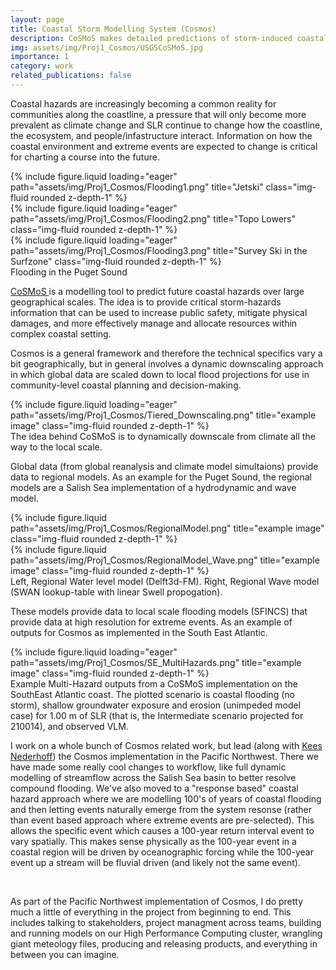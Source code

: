 ```yaml
---
layout: page
title: Coastal Storm Modelling System (Cosmos) 
description: CoSMoS makes detailed predictions of storm-induced coastal flooding, erosion, and cliff failures over large geographic scales.
img: assets/img/Proj1_Cosmos/USGSCoSMoS.jpg
importance: 1
category: work
related_publications: false
---
```


Coastal hazards are increasingly becoming a common reality for communities along the coastline, a pressure that will only become more prevalent as climate change and SLR continue to change how the coastline, the ecosystem, and people/infastructure interact. Information on how the coastal environment and extreme events are expected to change is critical for charting a course into the future. 

<div class="row">
    <div class="col-sm mt-3 mt-md-0">
        {% include figure.liquid loading="eager" path="assets/img/Proj1_Cosmos/Flooding1.png" title="Jetski" class="img-fluid rounded z-depth-1" %}
    </div>
    <div class="col-sm mt-3 mt-md-0">
        {% include figure.liquid loading="eager" path="assets/img/Proj1_Cosmos/Flooding2.png" title="Topo Lowers" class="img-fluid rounded z-depth-1" %}
    </div>
    <div class="col-sm mt-3 mt-md-0">
        {% include figure.liquid loading="eager" path="assets/img/Proj1_Cosmos/Flooding3.png" title="Survey Ski in the Surfzone" class="img-fluid rounded z-depth-1" %}
    </div>
</div>
<div class="caption">
    Flooding in the Puget Sound
</div>

<a href="https://www.usgs.gov/centers/pcmsc/science/coastal-storm-modeling-system-cosmos"> CoSMoS </a> is a modelling tool to predict future coastal hazards over large geographical scales. The idea is to provide critical storm-hazards information that can be used to increase public safety, mitigate physical damages, and more effectively manage and allocate resources within complex coastal setting. 

Cosmos is a general framework and therefore the technical specifics vary a bit geographically, but in general involves a dynamic downscaling approach in which global data are scaled down to local flood projections for use in community-level coastal planning and decision-making.

<div class="row">
    <div class="col-sm mt-3 mt-md-0">
        {% include figure.liquid loading="eager" path="assets/img/Proj1_Cosmos/Tiered_Downscaling.png" title="example image" class="img-fluid rounded z-depth-1" %}
    </div>
</div>
<div class="caption">
    The idea behind CoSMoS is to dynamically downscale from climate all the way to the local scale.
</div>

Global data (from global reanalysis and climate model simultaions) provide data to regional models. As an example for the Puget Sound, the regional models are a Salish Sea implementation of a hydrodynamic and wave model.  

<div class="row justify-content-sm-center">
    <div class="col-sm-7 mt-3 mt-md-0">
        {% include figure.liquid path="assets/img/Proj1_Cosmos/RegionalModel.png" title="example image" class="img-fluid rounded z-depth-1" %}
    </div>
    <div class="col-sm-5 mt-3 mt-md-0">
        {% include figure.liquid path="assets/img/Proj1_Cosmos/RegionalModel_Wave.png" title="example image" class="img-fluid rounded z-depth-1" %}
    </div>
</div>
<div class="caption">
   Left, Regional Water level model (Delft3d-FM). Right, Regional Wave model (SWAN lookup-table with linear Swell propogation).
</div>

These models provide data to local scale flooding models (SFINCS) that provide data at high resolution for extreme events. As an example of outputs for Cosmos as implemented in the South East Atlantic.

<div class="row">
    <div class="col-sm mt-3 mt-md-0">
        {% include figure.liquid loading="eager" path="assets/img/Proj1_Cosmos/SE_MultiHazards.png" title="example image" class="img-fluid rounded z-depth-1" %}
    </div>
</div>
<div class="caption">
    Example Multi-Hazard outputs from a CoSMoS implementation on the SouthEast Atlantic coast. The plotted scenario is coastal flooding (no storm), shallow groundwater exposure and erosion (unimpeded model case) for 1.00 m of SLR (that is, the Intermediate scenario projected for 210014), and observed VLM.
</div>

I work on a whole bunch of Cosmos related work, but lead (along with <a href="https://www.linkedin.com/in/kees-nederhoff/"> Kees Nederhoff</a>) the Cosmos implementation in the Pacific Northwest. There we have made some really cool changes to workflow, like full dynamic modelling of streamflow across the Salish Sea basin to better resolve compound flooding. We've also moved to a "response based" coastal hazard approach where we are modelling 100's of years of coastal flooding and then letting events naturally emerge from the system resonse (rather than event based approach where extreme events are pre-selected). This allows the specific event which causes a 100-year return interval event to vary spatially. This makes sense physically as the 100-year event in a coastal region will be driven by oceanographic forcing while the 100-year event up a stream will be fluvial driven (and likely not the same event).

<br>

As part of the Pacific Northwest implementation of Cosmos, I do pretty much a little of everything in the project from beginning to end.  This includes talking to stakeholders, project managment across teams, building and running models on our High Performance Computing cluster, wrangling giant meteology files, producing and releasing products, and everything in between you can imagine.  

